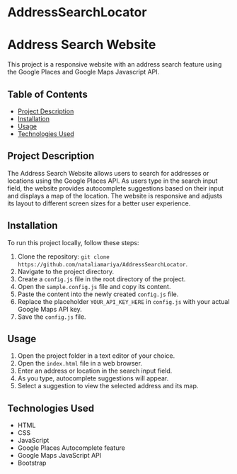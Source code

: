 # AddressSearchLocator 

# Address Search Website

This project is a responsive website with an address search feature using the Google Places and Google Maps Javascript API.

## Table of Contents

- [Project Description](#project-description)
- [Installation](#installation)
- [Usage](#usage)
- [Technologies Used](#technologies-used)

## Project Description

The Address Search Website allows users to search for addresses or locations using the Google Places API. As users type in the search input field, the website provides autocomplete suggestions based on their input and displays a map of the location. The website is responsive and adjusts its layout to different screen sizes for a better user experience.

## Installation

To run this project locally, follow these steps:

1. Clone the repository: `git clone https://github.com/nataliamariya/AddressSearchLocator`.
2. Navigate to the project directory.
3. Create a `config.js` file in the root directory of the project.
4. Open the `sample.config.js` file and copy its content.
5. Paste the content into the newly created `config.js` file.
6. Replace the placeholder `YOUR_API_KEY_HERE` in `config.js` with your actual Google Maps API key.
7. Save the `config.js` file.


## Usage

1. Open the project folder in a text editor of your choice.
2. Open the `index.html` file in a web browser.
3. Enter an address or location in the search input field.
4. As you type, autocomplete suggestions will appear.
5. Select a suggestion to view the selected address and its map.

## Technologies Used

- HTML
- CSS
- JavaScript
- Google Places Autocomplete feature
- Google Maps JavaScript API
- Bootstrap

